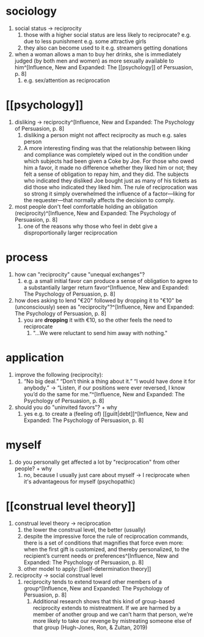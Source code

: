 # sociology
1. social status → reciprocity
	1. those with a higher social status are less likely to reciprocate? e.g. due to less punishment e.g. some attractive girls
	2. they also can become used to it e.g. streamers getting donations
2. when a woman allows a man to buy her drinks, she is immediately judged (by both men and women) as more sexually available to him^[Influence, New and Expanded: The [[psychology]] of Persuasion, p. 8]
	1. e.g. sex/attention as reciprocation

# [[psychology]]
1. disliking → reciprocity^[Influence, New and Expanded: The Psychology of Persuasion, p. 8]
	1. disliking a person might not affect reciprocity as much e.g. sales person
	2. A more interesting finding was that the relationship between liking and compliance was completely wiped out in the condition under which subjects had been given a Coke by Joe. For those who owed him a favor, it made no difference whether they liked him or not; they felt a sense of obligation to repay him, and they did. The subjects who indicated they disliked Joe bought just as many of his tickets as did those who indicated they liked him. The rule of reciprocation was so strong it simply overwhelmed the influence of a factor—liking for the requester—that normally affects the decision to comply.
2. most people don't feel comfortable holding an obligation (reciprocity)^[Influence, New and Expanded: The Psychology of Persuasion, p. 8]
	1. one of the reasons why those who feel in debt give a disproportionally larger reciprocation

# process
1. how can "reciprocity" cause "unequal exchanges"?
	1. e.g. a small initial favor can produce a sense of obligation to agree to a substantially larger return favor^[Influence, New and Expanded: The Psychology of Persuasion, p. 8]
2. how does asking to lend "€20" followed by dropping it to "€10" be (unconsciously) seen as "reciprocity"?^[Influence, New and Expanded: The Psychology of Persuasion, p. 8]
	1. you are **dropping** it with €10, so the other feels the need to reciprocate
		1. "...We were reluctant to send him away with nothing."

# application
1. improve the following (reciprocity):
	1. “No big deal.” “Don’t think a thing about it.” “I would have done it for anybody.” → “Listen, if our positions were ever reversed, I know you’d do the same for me.”^[Influence, New and Expanded: The Psychology of Persuasion, p. 8]
2. should you do "uninvited favors"? + why
	1. yes e.g. to create a (feeling of) [[guilt|debt]]^[Influence, New and Expanded: The Psychology of Persuasion, p. 8]

# myself
1. do you personally get affected a lot by "reciprocation" from other people? + why
	1. no, because I usually just care about myself → I reciprocate when it's advantageous for myself (psychopathic)

# [[construal level theory]]
1. construal level theory → reciprocation
	1. the lower the construal level, the better (usually)
	2. despite the impressive force the rule of reciprocation commands, there is a set of conditions that magnifies that force even more: when the first gift is customized, and thereby personalized, to the recipient’s current needs or preferences^[Influence, New and Expanded: The Psychology of Persuasion, p. 8]
	3. other model to apply: [[self-determination theory]]
2. reciprocity → social construal level
	1. reciprocity tends to extend toward other members of a group^[Influence, New and Expanded: The Psychology of Persuasion, p. 8]
		1. Additional research shows that this kind of group-based reciprocity extends to mistreatment. If we are harmed by a member of another group and we can’t harm that person, we’re more likely to take our revenge by mistreating someone else of that group (Hugh-Jones, Ron, & Zultan, 2019)